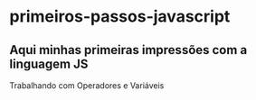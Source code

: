 # primeiros-passos-javascript
## Aqui minhas primeiras impressões com a linguagem JS
Trabalhando com Operadores e Variáveis
